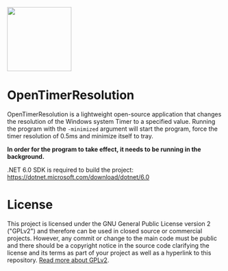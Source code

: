 <img src="https://github.com/TorniX0/OpenTimerResolution/raw/main/src/program.ico" width="150" height="150">

# OpenTimerResolution
OpenTimerResolution is a lightweight open-source application that changes the resolution of the Windows system Timer to a specified value. Running the program with the `-minimized` argument will start the program, force the timer resolution of 0.5ms and minimize itself to tray.

**In order for the program to take effect, it needs to be running in the background.** 

.NET 6.0 SDK is required to build the project: https://dotnet.microsoft.com/download/dotnet/6.0

# License

This project is licensed under the GNU General Public License version 2 ("GPLv2") and therefore can be used in closed source or commercial projects. However, any commit or change to the main code must be public and there should be a copyright notice in the source code clarifying the license and its terms as part of your project as well as a hyperlink to this repository. [Read more about GPLv2](https://www.gnu.org/licenses/old-licenses/gpl-2.0.en.html).
